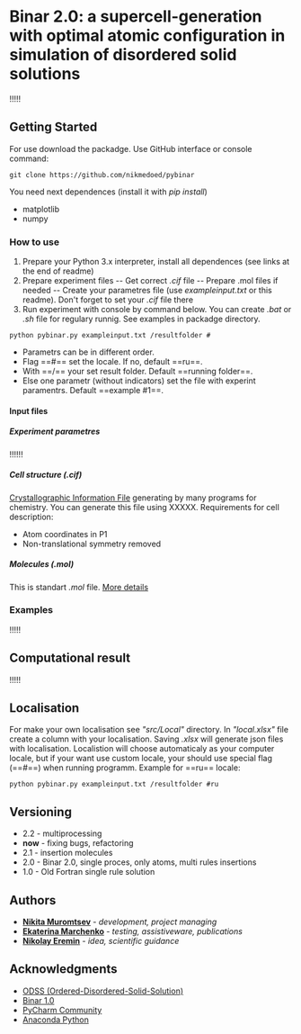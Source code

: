 # Binar 2.0: a supercell-generation with optimal atomic configuration in simulation of disordered solid solutions

!!!!!

## Getting Started

For use download the packadge. Use GitHub interface or console command:
```
git clone https://github.com/nikmedoed/pybinar
```
You need next dependences (install it with *pip install*)
- matplotlib
- numpy

### How to use
1. Prepare your Python 3.x interpreter, install all dependences (see links at the end of readme)
2. Prepare experiment files
-- Get correct *.cif* file
-- Prepare .mol files if needed
-- Create your parametres file (use *exampleinput.txt* or this readme). Don't forget to set your *.cif* file there
3. Run experiment with console by command below. You can create *.bat* or *.sh* file for regulary runnig. See examples in packadge directory.
```
python pybinar.py exampleinput.txt /resultfolder #
```
* Parametrs can be in different order. 
* Flag ==#== set the locale. If no, default ==ru==.
* With ==/== your set result folder. Default ==running folder==.
* Else one parametr (without indicators) set the file with experint paramentrs. Default ==example #1==.

#### Input files
##### Experiment parametres
!!!!!!
##### Cell structure (.cif)
[Crystallographic Information File](https://en.wikipedia.org/wiki/Crystallographic_Information_File) generating by many programs for chemistry. You can generate this file using XXXXX. 
Requirements for cell description:
* Atom coordinates in P1
* Non-translational symmetry removed

##### Molecules (.mol)
This is standart *.mol* file. [More details](http://bit.ly/2I2WEd0)

### Examples
!!!!!
## Сomputational result
!!!!!
## Localisation
For make your own localisation see *"src/Local"* directory. In *"local.xlsx"* file create a column with your localisation. Saving *.xlsx* will generate json files with localisation.
Localistion will choose automaticaly as your computer locale, but if your want use custom locale, your should use special flag (==#==) when running programm. Example for ==ru== locale:
```
python pybinar.py exampleinput.txt /resultfolder #ru
```

## Versioning


* 2.2 - multiprocessing
* **now** - fixing bugs, refactoring
* 2.1 - insertion molecules
* 2.0 - Binar 2.0, single proces, only atoms, multi rules insertions
* 1.0 - Old Fortran single rule solution

## Authors

* [**Nikita Muromtsev**](https://vk.com/nikmedoed) - *development, project managing*
* [**Ekaterina Marchenko**](https://vk.com/id37862033) - *testing, assistiveware, publications*
* [**Nikolay Eremin**](https://vk.com/id32014242) - *idea, scientific guidance*

## Acknowledgments

* [ODSS (Ordered-Disordered-Solid-Solution)](http://cryst.geol.msu.ru/odss/)
* [Binar 1.0](http://cryst.geol.msu.ru/odss/binar.pdf)
* [PyCharm Community](https://www.jetbrains.com/pycharm/)
* [Anaconda Python](https://anaconda.org/anaconda/python)